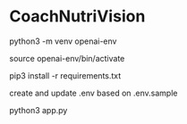 # CoachNutriVision

python3 -m venv openai-env

source openai-env/bin/activate

pip3 install -r requirements.txt

create and update .env based on .env.sample

python3 app.py